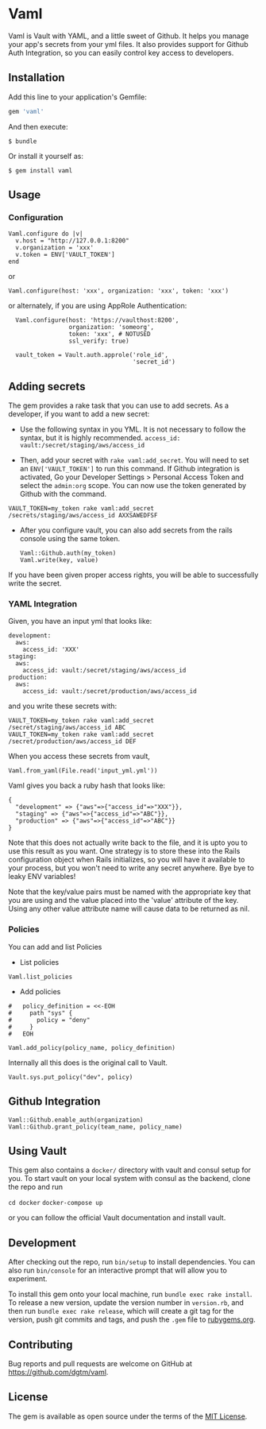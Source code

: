 # Vaml

Vaml is Vault with YAML, and a little sweet of Github. It helps you manage your app's secrets from your yml files.
It also provides support for Github Auth Integration, so you can easily control key access to developers.

## Installation

Add this line to your application's Gemfile:

```ruby
gem 'vaml'
```

And then execute:

    $ bundle

Or install it yourself as:

    $ gem install vaml

## Usage

### Configuration
```
Vaml.configure do |v|
  v.host = "http://127.0.0.1:8200"
  v.organization = 'xxx'
  v.token = ENV['VAULT_TOKEN']
end
```

or

`Vaml.configure(host: 'xxx', organization: 'xxx', token: 'xxx')`

or alternately, if you are using AppRole Authentication:

```
  Vaml.configure(host: 'https://vaulthost:8200', 
                 organization: 'someorg', 
                 token: 'xxx', # NOTUSED
                 ssl_verify: true)

  vault_token = Vault.auth.approle('role_id',
                                   'secret_id')
```


## Adding secrets

The gem provides a rake task that you can use to add secrets. As a developer, if you want to add a new secret:

* Use the following syntax in you YML. It is not necessary to follow the syntax, but it is highly recommended.
  `access_id: vault:/secret/staging/aws/access_id`

* Then, add your secret with `rake vaml:add_secret`. You will need to set an `ENV['VAULT_TOKEN']` to run this command. If Github integration is activated, Go your Developer Settings > Personal Access Token and select the `admin:org` scope. You can now use the token generated by Github with the command.

`VAULT_TOKEN=my_token rake vaml:add_secret /secrets/staging/aws/access_id AXXSAWEDFSF`

* After you configure vault, you can also add secrets from the rails console using the same token.

  ```
  Vaml::Github.auth(my_token)
  Vaml.write(key, value)
  ```

If you have been given proper access rights, you will be able to successfully write the secret.

### YAML Integration

Given, you have an input yml that looks like:
```
development:
  aws:
    access_id: 'XXX'
staging:
  aws:
    access_id: vault:/secret/staging/aws/access_id
production:
  aws:
    access_id: vault:/secret/production/aws/access_id
```

and you write these secrets with:
```
VAULT_TOKEN=my_token rake vaml:add_secret /secret/staging/aws/access_id ABC
VAULT_TOKEN=my_token rake vaml:add_secret /secret/production/aws/access_id DEF
```

When you access these secrets from vault,

`Vaml.from_yaml(File.read('input_yml.yml'))`

Vaml gives you back a ruby hash that looks like:

```
{
  "development" => {"aws"=>{"access_id"=>"XXX"}},
  "staging" => {"aws"=>{"access_id"=>"ABC"}},
  "production" => {"aws"=>{"access_id"=>"ABC"}}
}
```

Note that this does not actually write back to the file, and it is
upto you to use this result as you want.  One strategy is to store
these into the Rails configuration object when Rails initializes, so
you will have it available to your process, but you won't need to
write any secret anywhere. Bye bye to leaky ENV variables!

Note that the key/value pairs must be named with the appropriate key
that you are using and the value placed into the 'value' attribute of
the key. Using any other value attribute name will cause data to be
returned as nil.

### Policies

You can add and list Policies

* List policies

`Vaml.list_policies`

* Add policies

```
#   policy_definition = <<-EOH
#     path "sys" {
#       policy = "deny"
#     }
#   EOH

Vaml.add_policy(policy_name, policy_definition)
```
Internally all this does is the original call to Vault.

`Vault.sys.put_policy("dev", policy)`


## Github Integration

```
Vaml::Github.enable_auth(organization)
Vaml::Github.grant_policy(team_name, policy_name)
```

## Using Vault

This gem also contains a `docker/` directory with vault and consul setup for you.
To start vault on your local system with consul as the backend, clone the repo and run

`cd docker`
`docker-compose up`

or you can follow the official Vault documentation and install vault.


## Development

After checking out the repo, run `bin/setup` to install dependencies. You can also run `bin/console` for an interactive prompt that will allow you to experiment.

To install this gem onto your local machine, run `bundle exec rake install`. To release a new version, update the version number in `version.rb`, and then run `bundle exec rake release`, which will create a git tag for the version, push git commits and tags, and push the `.gem` file to [rubygems.org](https://rubygems.org).

## Contributing

Bug reports and pull requests are welcome on GitHub at https://github.com/dgtm/vaml.

## License

The gem is available as open source under the terms of the [MIT License](http://opensource.org/licenses/MIT).
